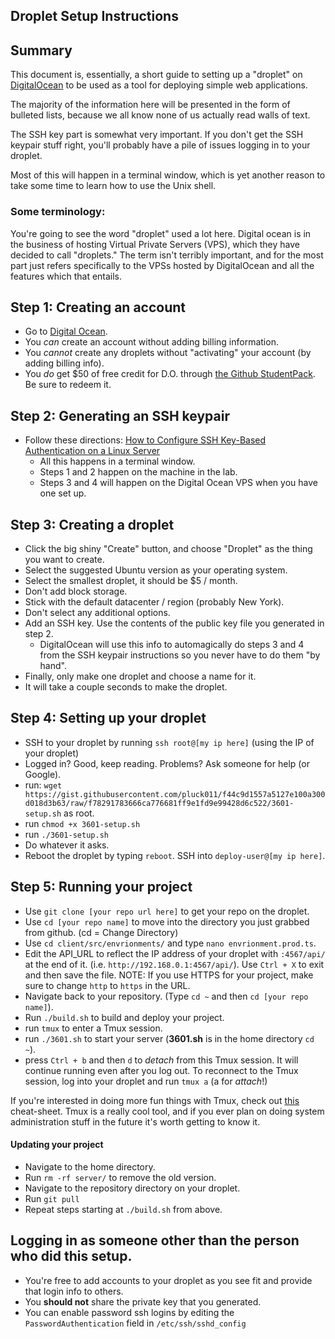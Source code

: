 ## Droplet Setup Instructions

## Summary
This document is, essentially, a short guide to setting up a "droplet" on [DigitalOcean](https://www.digitalocean.com)
to be used as a tool for deploying simple web applications. 

The majority of the information here will be presented in the form of bulleted lists,
because we all know none of us actually read walls of text.

The SSH key part is somewhat very important.
If you don't get the SSH keypair stuff right, you'll probably have a pile of issues logging in
to your droplet.

Most of this will happen in a terminal window, which is yet another reason to take
some time to learn how to use the Unix shell.

### Some terminology:
You're going to see the word "droplet" used a lot here. Digital ocean is in the
business of hosting Virtual Private Servers (VPS), which they have decided to call
"droplets." The term isn't terribly important, and for the most part just refers
specifically to the VPSs hosted by DigitalOcean and all the features which that
entails.

## Step 1: Creating an account
- Go to [Digital Ocean](https://www.digitalocean.com).
- You *can* create an account without adding billing information.
- You *cannot* create any droplets without "activating" your account (by adding billing info).
- You *do* get $50 of free credit for D.O. through [the Github StudentPack](https://education.github.com/pack). Be sure to redeem it.

## Step 2: Generating an SSH keypair
- Follow these directions: [How to Configure SSH Key-Based Authentication on a Linux Server](https://www.digitalocean.com/community/tutorials/how-to-configure-ssh-key-based-authentication-on-a-linux-server)
   - All this happens in a terminal window.
   - Steps 1 and 2 happen on the machine in the lab.
   - Steps 3 and 4 will happen on the Digital Ocean VPS when you have one set up.

## Step 3: Creating a droplet
- Click the big shiny "Create" button, and choose "Droplet" as the thing you want to create.
- Select the suggested Ubuntu version as your operating system.
- Select the smallest droplet, it should be $5 / month.
- Don't add block storage.
- Stick with the default datacenter / region (probably New York).
- Don't select any additional options.
- Add an SSH key. Use the contents of the public key file you generated in step 2.
   - DigitalOcean will use this info to automagically do steps 3 and 4 from the SSH keypair instructions so you never have to do them "by hand".
- Finally, only make one droplet and choose a name for it.
- It will take a couple seconds to make the droplet.


## Step 4: Setting up your droplet
- SSH to your droplet by running ``ssh root@[my ip here]`` (using the IP of your droplet)
- Logged in? Good, keep reading. Problems? Ask someone for help (or Google).
- run: ``wget https://gist.githubusercontent.com/pluck011/f44c9d1557a5127e100a300d018d3b63/raw/f78291783666ca776681ff9e1fd9e99428d6c522/3601-setup.sh`` as root.
- run ``chmod +x 3601-setup.sh``
- run ``./3601-setup.sh``
- Do whatever it asks.
- Reboot the droplet by typing `reboot`. SSH into `deploy-user@[my ip here]`.

## Step 5: Running your project
- Use ``git clone [your repo url here]`` to get your repo on the droplet.
- Use ``cd [your repo name]`` to move into the directory you just grabbed from github. (cd = Change Directory)
- Use ``cd client/src/envrionments/`` and type `nano envrionment.prod.ts`.
- Edit the API_URL to reflect the IP address of your droplet with `:4567/api/` at the end of it. (i.e. `http://192.168.0.1:4567/api/`). Use `Ctrl + X` to exit and then save the file. NOTE: If you use HTTPS for your project, make sure to change `http` to `https` in the URL.
- Navigate back to your repository. (Type `cd ~` and then `cd [your repo name]`).
- Run `./build.sh` to build and deploy your project.
- run ``tmux`` to enter a Tmux session.
- run ``./3601.sh`` to start your server (**3601.sh** is in the home directory `cd ~`).
- press ``Ctrl + b`` and then ``d`` to *detach* from this Tmux session. It will continue running even after you log out. To reconnect to the Tmux session, log into your droplet and run ``tmux a`` (a for *attach*!)

If you're interested in doing more fun things with Tmux, check out [this](https://gist.github.com/MohamedAlaa/2961058) cheat-sheet. Tmux is a really cool tool, and if you ever plan on doing system administration stuff in the future it's worth getting to know it.

#### Updating your project
- Navigate to the home directory.
- Run ``rm -rf server/`` to remove the old version.
- Navigate to the repository directory on your droplet.
- Run ``git pull``
- Repeat steps starting at ``./build.sh`` from above.

## Logging in as someone other than the person who did this setup.
- You're free to add accounts to your droplet as you see fit and provide that login info to others.
- You **should not** share the private key that you generated.
- You can enable password ssh logins by editing the ``PasswordAuthentication`` field in ``/etc/ssh/sshd_config``
